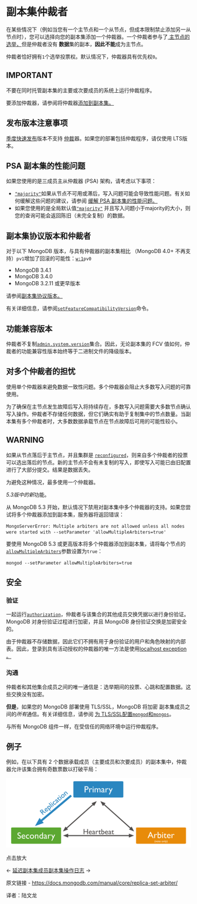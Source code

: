 # 副本集仲裁者

在某些情况下（例如当您有一个主节点和一个从节点，但成本限制禁止添加另一从节点时），您可以选择向您的副本集添加一个仲裁器。一个仲裁者参与了[ 主节点的选举，](https://www.mongodb.com/docs/manual/core/replica-set-elections/#std-label-replica-set-elections)但是仲裁者没有 **数据**集的副本，**因此不能**成为主节点。

仲裁者恰好拥有`1`个选举投票权。默认情况下，仲裁器具有优先权`0`。



## IMPORTANT

不要在同时托管副本集的主要或次要成员的系统上运行仲裁程序。

要添加仲裁器，请参阅将仲裁器[添加到副本集。](https://www.mongodb.com/docs/manual/tutorial/add-replica-set-arbiter/)

## 发布版本注意事项

[季度快速发布](https://www.mongodb.com/docs/manual/reference/versioning/#std-label-release-version-numbers)版本不支持 [仲裁](https://www.mongodb.com/docs/manual/core/replica-set-members/#std-label-replica-set-arbiters)器。如果您的部署包括仲裁程序，请仅使用 LTS版本。

## PSA 副本集的性能问题

如果您使用的是三成员主从仲裁器 (PSA) 架构，请考虑以下事项：

- [`"majority"`](https://www.mongodb.com/docs/manual/reference/write-concern/#mongodb-writeconcern-writeconcern.-majority-)如果从节点不可用或滞后，写入问题可能会导致性能问题。有关如何缓解这些问题的建议，请参阅 [缓解 PSA 副本集的性能问题。](https://www.mongodb.com/docs/manual/tutorial/mitigate-psa-performance-issues/#std-label-performance-issues-psa)
- 如果您使用的是全局默认值[`"majority"`](https://www.mongodb.com/docs/manual/reference/read-concern-majority/#mongodb-readconcern-readconcern.-majority-) 并且写入问题小于majority的大小，则您的查询可能会返回陈旧（未完全复制）的数据。

## 副本集协议版本和仲裁者

对于以下 MongoDB 版本，与具有仲裁器的副本集相比 （MongoDB 4.0+ 不再支持）`pv1`增加了回滚的可能性：[`w:1`](https://www.mongodb.com/docs/manual/reference/write-concern/#mongodb-writeconcern-writeconcern.-number-)`pv0`

- MongoDB 3.4.1
- MongoDB 3.4.0
- MongoDB 3.2.11 或更早版本

请参阅[副本集协议版本。](https://www.mongodb.com/docs/manual/reference/replica-set-protocol-versions/)

有关详细信息，请参阅[`setFeatureCompatibilityVersion`](https://www.mongodb.com/docs/manual/reference/command/setFeatureCompatibilityVersion/#mongodb-dbcommand-dbcmd.setFeatureCompatibilityVersion)命令。

## 功能兼容版本

仲裁者不复制[`admin.system.version`](https://www.mongodb.com/docs/manual/reference/system-collections/#mongodb-data-admin.system.version)集合。因此，无论副本集的 FCV 值如何，仲裁者的功能兼容性版本始终等于二进制文件的降级版本。



## 对多个仲裁者的担忧

使用单个仲裁器来避免数据一致性问题。多个仲裁器会阻止大多数写入问题的可靠使用。

为了确保在主节点发生故障后写入将持续存在，多数写入问题需要大多数节点确认写入操作。仲裁者不存储任何数据，但它们确实有助于复制集中的节点数量。当副本集有多个仲裁者时，大多数数据承载节点在节点故障后可用的可能性较小。



## WARNING

如果从节点落后于主节点，并且集群是 [`reconfigured`](https://www.mongodb.com/docs/manual/reference/method/rs.reconfig/#mongodb-method-rs.reconfig)，则来自多个仲裁者的投票可以选出落后的节点。新的主节点不会有未复制的写入，即使写入可能已由旧配置进行了大部分提交。结果是数据丢失。

为避免这种情况，最多使用一个仲裁器。

*5.3版中的新*功能。

从 MongoDB 5.3 开始，默认情况下禁用对副本集中多个仲裁器的支持。如果您尝试将多个仲裁器添加到副本集，服务器将返回错误：

```
MongoServerError: Multiple arbiters are not allowed unless all nodes
were started with --setParameter 'allowMultipleArbiters=true'
```

要使用 MongoDB 5.3 或更高版本将多个仲裁器添加到副本集，请将每个节点的[`allowMultipleArbiters`](https://www.mongodb.com/docs/manual/reference/parameters/#mongodb-parameter-param.allowMultipleArbiters)参数设置为`true`：

```
mongod --setParameter allowMultipleArbiters=true
```



## 安全

### 验证

 一起运行[`authorization`](https://www.mongodb.com/docs/manual/reference/configuration-options/#mongodb-setting-security.authorization)，仲裁者与该集合的其他成员交换凭据以进行身份验证。MongoDB 对身份验证过程进行加密，并且 MongoDB 身份验证交换是加密安全的。

由于仲裁器不存储数据，因此它们不拥有用于身份验证的用户和角色映射的内部表。因此，登录到具有活动授权的仲裁器的唯一方法是使用[localhost exception 。](https://www.mongodb.com/docs/manual/core/localhost-exception/#std-label-localhost-exception)

### 沟通

仲裁者和其他集合成员之间的唯一通信是：选举期间的投票、心跳和配置数据。这些交换没有加密。

**但是**，如果您的 MongoDB 部署使用 TLS/SSL，MongoDB 将加密 副本集成员之间的*所有*通信。有关详细信息，请参阅 [为 TLS/SSL](https://www.mongodb.com/docs/manual/tutorial/configure-ssl/)[配置`mongod`和`mongos`](https://www.mongodb.com/docs/manual/tutorial/configure-ssl/)。

与所有 MongoDB 组件一样，在受信任的网络环境中运行仲裁程序。

## 例子

例如，在以下具有 2 个数据承载成员（主要成员和次要成员）的副本集中，仲裁器允许该集合拥有奇数票数以打破平局：

![由主节点、辅助节点和仲裁节点组成的副本集示意图。](../../images/replica-set-arbiter01.svg)

点击放大

←  [延迟副本集成员](https://www.mongodb.com/docs/manual/core/replica-set-delayed-member/)[副本集操作日志](https://www.mongodb.com/docs/manual/core/replica-set-oplog/) →

原文链接 - https://docs.mongodb.com/manual/core/replica-set-arbiter/ 

译者：陆文龙

